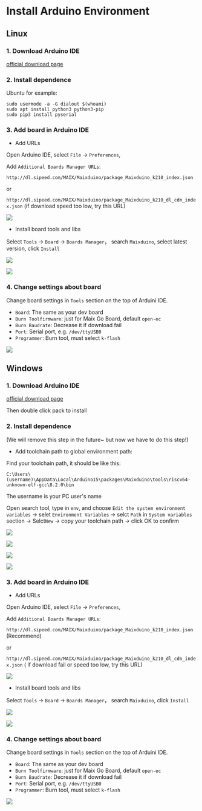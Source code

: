 Install Arduino Environment
================

## Linux

### 1. Download Arduino IDE

[official download page](https://www.arduino.cc/en/Main/Software)

### 2. Install dependence 

Ubuntu for example:

```shell
sudo usermode -a -G dialout $(whoami)
sudo apt install python3 python3-pip
sudo pip3 install pyserial
```

### 3. Add board in Arduino IDE

* Add URLs

Open Arduino IDE, select `File` -> `Preferences`, 

Add `Additional Boards Manager URLs`: 

`http://dl.sipeed.com/MAIX/Maixduino/package_Maixduino_k210_index.json`

or 

`http://dl.sipeed.com/MAIX/Maixduino/package_Maixduino_k210_dl_cdn_index.json` (if download speed too low, try this URL)


![](../../assets/arduino_settings.png)

* Install board tools and libs

Select `Tools` -> `Board` -> `Boards Manager`， search `Maixduino`, select latest version, click `Install`

![](../../assets/arduino_board.png)

![](../../assets/maixduino_install.png)


### 4. Change settings about board

Change board settings in `Tools`  section on the top of Arduini IDE.

* `Board`: The same as your dev board
* `Burn Toolfirmware`: just for Maix Go Board, default `open-ec`
* `Burn Baudrate`: Decrease it if download fail
* `Port`: Serial port, e.g. `/dev/ttyUSB0`
* `Programmer`: Burn tool, must select `k-flash`

![](../../assets/arduino_board.png)





## Windows



### 1. Download Arduino IDE

[official download page](https://www.arduino.cc/en/Main/Software)

Then double click pack to install

### 2. Install dependence 

(We will remove this step in the future~ but now we have to do this step!)

* Add toolchain path to global environment path:

Find your toolchain path, it should be like this:

```
C:\Users\(username)\AppData\Local\Arduino15\packages\Maixduino\tools\riscv64-unknown-elf-gcc\8.2.0\bin
```

The username is your PC user's name


Open search tool, type in `env`, and choose `Edit the system environment variables` -> selet `Environment Variables` -> selct `Path` in `System variables` section -> Selct`New` -> copy your toolchain path -> click OK  to confirm

![](../../assets/win10_search.png)

![](../../assets/win10_search_env.png)

![](../../assets/win10_edit_env.png)

![](../../assets/win10_add_env_path.png)

### 3. Add board in Arduino IDE

* Add URLs

Open Arduino IDE, select `File` -> `Preferences`, 

Add `Additional Boards Manager URLs`: 

`http://dl.sipeed.com/MAIX/Maixduino/package_Maixduino_k210_index.json` (Recommend)

or 

`http://dl.sipeed.com/MAIX/Maixduino/package_Maixduino_k210_dl_cdn_index.json` ( if download fail or speed too low, try this URL)


![](../../assets/arduino_settings.png)

* Install board tools and libs

Select `Tools` -> `Board` -> `Boards Manager`， search `Maixduino`, click `Install`

![](../../assets/arduino_board.png)

![](../../assets/maixduino_install.png)


### 4. Change settings about board

Change board settings in `Tools`  section on the top of Arduini IDE.

* `Board`: The same as your dev board
* `Burn Toolfirmware`: just for Maix Go Board, default `open-ec`
* `Burn Baudrate`: Decrease it if download fail
* `Port`: Serial port, e.g. `/dev/ttyUSB0`
* `Programmer`: Burn tool, must select `k-flash`

![](../../assets/arduino_board.png)


